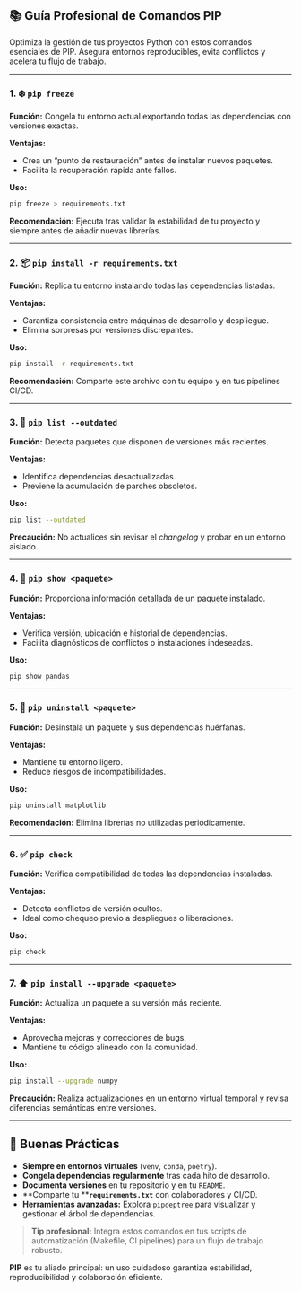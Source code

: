 ## 📚 Guía Profesional de Comandos PIP

Optimiza la gestión de tus proyectos Python con estos  comandos esenciales de PIP. Asegura entornos reproducibles, evita conflictos y acelera tu flujo de trabajo.

---

### 1. ❄️ `pip freeze`

**Función:** Congela tu entorno actual exportando todas las dependencias con versiones exactas.

**Ventajas:**

* Crea un “punto de restauración” antes de instalar nuevos paquetes.
* Facilita la recuperación rápida ante fallos.

**Uso:**

```bash
pip freeze > requirements.txt
```

**Recomendación:** Ejecuta tras validar la estabilidad de tu proyecto y siempre antes de añadir nuevas librerías.

---

### 2. 📦 `pip install -r requirements.txt`

**Función:** Replica tu entorno instalando todas las dependencias listadas.

**Ventajas:**

* Garantiza consistencia entre máquinas de desarrollo y despliegue.
* Elimina sorpresas por versiones discrepantes.

**Uso:**

```bash
pip install -r requirements.txt
```

**Recomendación:** Comparte este archivo con tu equipo y en tus pipelines CI/CD.

---

### 3. 🔄 `pip list --outdated`

**Función:** Detecta paquetes que disponen de versiones más recientes.

**Ventajas:**

* Identifica dependencias desactualizadas.
* Previene la acumulación de parches obsoletos.

**Uso:**

```bash
pip list --outdated
```

**Precaución:** No actualices sin revisar el *changelog* y probar en un entorno aislado.

---

### 4. 🔎 `pip show <paquete>`

**Función:** Proporciona información detallada de un paquete instalado.

**Ventajas:**

* Verifica versión, ubicación e historial de dependencias.
* Facilita diagnósticos de conflictos o instalaciones indeseadas.

**Uso:**

```bash
pip show pandas
```

---

### 5. 🧹 `pip uninstall <paquete>`

**Función:** Desinstala un paquete y sus dependencias huérfanas.

**Ventajas:**

* Mantiene tu entorno ligero.
* Reduce riesgos de incompatibilidades.

**Uso:**

```bash
pip uninstall matplotlib
```

**Recomendación:** Elimina librerías no utilizadas periódicamente.

---

### 6. ✅ `pip check`

**Función:** Verifica compatibilidad de todas las dependencias instaladas.

**Ventajas:**

* Detecta conflictos de versión ocultos.
* Ideal como chequeo previo a despliegues o liberaciones.

**Uso:**

```bash
pip check
```

---

### 7. ⬆️ `pip install --upgrade <paquete>`

**Función:** Actualiza un paquete a su versión más reciente.

**Ventajas:**

* Aprovecha mejoras y correcciones de bugs.
* Mantiene tu código alineado con la comunidad.

**Uso:**

```bash
pip install --upgrade numpy
```

**Precaución:** Realiza actualizaciones en un entorno virtual temporal y revisa diferencias semánticas entre versiones.

---

## 🚀 Buenas Prácticas

* **Siempre en entornos virtuales** (`venv`, `conda`, `poetry`).
* **Congela dependencias regularmente** tras cada hito de desarrollo.
* **Documenta versiones** en tu repositorio y en tu `README`.
* \*\*Comparte tu \*\***`requirements.txt`** con colaboradores y CI/CD.
* **Herramientas avanzadas:** Explora `pipdeptree` para visualizar y gestionar el árbol de dependencias.

> **Tip profesional:** Integra estos comandos en tus scripts de automatización (Makefile, CI pipelines) para un flujo de trabajo robusto.

**PIP** es tu aliado principal: un uso cuidadoso garantiza estabilidad, reproducibilidad y colaboración eficiente.
